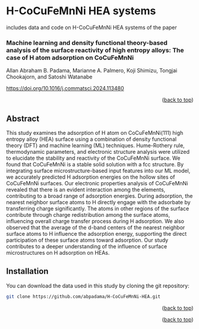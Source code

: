 # H-CoCuFeMnNi HEA systems

includes data and code on H-CoCuFeMnNi HEA systems of the paper 

### Machine learning and density functional theory-based analysis of the surface reactivity of high entropy alloys: The case of H atom adsorption on CoCuFeMnNi
Allan Abraham B. Padama, Marianne A. Palmero, Koji Shimizu, Tongjai Chookajorn, and Satoshi Watanabe

https://doi.org/10.1016/j.commatsci.2024.113480

<p align="right">(<a href="#readme-top">back to top</a>)</p>

## Abstract
This study examines the adsorption of H atom on CoCuFeMnNi(111) high entropy alloy (HEA) surface using a combination of density functional theory (DFT) and machine learning (ML) techniques. Hume-Rothery rule, thermodynamic parameters, and electronic structure analysis were utilized to elucidate the stability and reactivity of the CoCuFeMnNi surface. We found that CoCuFeMnNi is a stable solid solution with a fcc structure. By integrating surface microstructure-based input features into our ML model, we accurately predicted H adsorption energies on the hollow sites of CoCuFeMnNi surfaces. Our electronic properties analysis of CoCuFeMnNi revealed that there is an evident interaction among the elements, contributing to a broad range of adsorption energies. During adsorption, the nearest neighbor surface atoms to H directly engage with the adsorbate by transferring charge significantly. The atoms in other regions of the surface contribute through charge redistribution among the surface atoms, influencing overall charge transfer process during H adsorption. We also observed that the average of the d-band centers of the nearest neighbor surface atoms to H influence the adsorption energy, supporting the direct participation of these surface atoms toward adsorption. Our study contributes to a deeper understanding of the influence of surface microstructures on H adsorption on HEAs.


## Installation

You can download the data used in this study by cloning the git repository:
   ```sh
   git clone https://github.com/abpadama/H-CoCuFeMnNi-HEA.git
   ```

[//]: # (To install the required packages, use)

[//]: # (   ```sh)

[//]: # (   pip install -r requirement.txt)

[//]: # (   ```)

<p align="right">(<a href="#readme-top">back to top</a>)</p>



<p align="right">(<a href="#readme-top">back to top</a>)</p>


